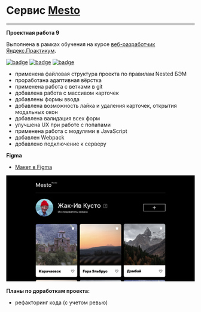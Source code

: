 # Сервис [Mesto](https://ivanovanatalya.github.io/mesto)
---
**Проектная работа 9**

Выполнена в рамках обучения на курсе [веб-разработчик Яндекс.Практикум](https://practicum.yandex.ru/web/?utm_source=practicum&utm_medium=email&utm_campaign=sendr-597315).

[![badge](https://img.shields.io/badge/Technologies-HTML5-orange)](https://html.spec.whatwg.org/multipage/) [![badge](https://img.shields.io/badge/Technologies-CSS3-blue)](https://www.w3.org/Style/CSS/#specs) [![badge](https://img.shields.io/badge/Technologies-JS-yellow)](https://www.w3.org/Style/CSS/#specs)

* применена файловая структура проекта по правилам Nested БЭМ
* проработана адаптивная вёрстка
* применена работа с ветками в git
* добавлена работа с массивом карточек
* добавлены формы ввода
* добавлена возможность лайка и удаления карточек, открытия модальных окон
* добавлена валидация всех форм
* улучшена UX при работе с попапами
* применена работа с модулями в JavaScript
* добавлен Webpack
* добавлено подключение к серверу

**Figma**
* [Макет в Figma](https://www.figma.com/file/2cn9N9jSkmxD84oJik7xL7/JavaScript.-Sprint-4?node-id=0%3A1)

![screenshot](./images/forReadme.jpg)

**Планы по доработкам проекта:**
* рефакторинг кода (с учетом ревью)
